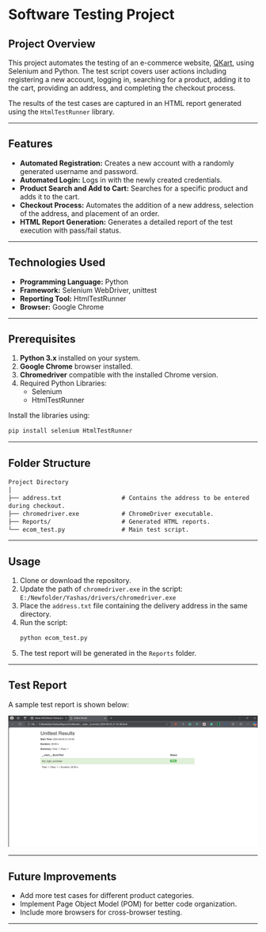 # Software Testing Project

## Project Overview
This project automates the testing of an e-commerce website, [QKart](https://crio-qkart-frontend-qa.vercel.app/), using Selenium and Python. The test script covers user actions including registering a new account, logging in, searching for a product, adding it to the cart, providing an address, and completing the checkout process.

The results of the test cases are captured in an HTML report generated using the `HtmlTestRunner` library.

---

## Features
- **Automated Registration:** Creates a new account with a randomly generated username and password.
- **Automated Login:** Logs in with the newly created credentials.
- **Product Search and Add to Cart:** Searches for a specific product and adds it to the cart.
- **Checkout Process:** Automates the addition of a new address, selection of the address, and placement of an order.
- **HTML Report Generation:** Generates a detailed report of the test execution with pass/fail status.

---

## Technologies Used
- **Programming Language:** Python
- **Framework:** Selenium WebDriver, unittest
- **Reporting Tool:** HtmlTestRunner
- **Browser:** Google Chrome

---

## Prerequisites
1. **Python 3.x** installed on your system.
2. **Google Chrome** browser installed.
3. **Chromedriver** compatible with the installed Chrome version.
4. Required Python Libraries:
   - Selenium
   - HtmlTestRunner

Install the libraries using:
```bash
pip install selenium HtmlTestRunner
```

---

## Folder Structure
```
Project Directory
│
├── address.txt                 # Contains the address to be entered during checkout.
├── chromedriver.exe            # ChromeDriver executable.
├── Reports/                    # Generated HTML reports.
└── ecom_test.py                # Main test script.
```

---

## Usage
1. Clone or download the repository.
2. Update the path of `chromedriver.exe` in the script:  
   `E:/Newfolder/Yashas/drivers/chromedriver.exe`
3. Place the `address.txt` file containing the delivery address in the same directory.
4. Run the script:
   ```bash
   python ecom_test.py
   ```
5. The test report will be generated in the `Reports` folder.

---

## Test Report
A sample test report is shown below:

![Test Report](https://raw.githubusercontent.com/Yashas-DR/Software-Testing-project/refs/heads/main/image.png)

---

## Future Improvements
- Add more test cases for different product categories.
- Implement Page Object Model (POM) for better code organization.
- Include more browsers for cross-browser testing.

---

